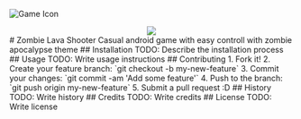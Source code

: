![Game Icon](/images/icon.png)
<div style="text-align:center"><img src ="/images/icon.png" /></div>
# Zombie Lava Shooter
Casual android game with easy controll with zombie apocalypse theme
## Installation
TODO: Describe the installation process
## Usage
TODO: Write usage instructions
## Contributing
1. Fork it!
2. Create your feature branch: `git checkout -b my-new-feature`
3. Commit your changes: `git commit -am 'Add some feature'`
4. Push to the branch: `git push origin my-new-feature`
5. Submit a pull request :D
## History
TODO: Write history
## Credits
TODO: Write credits
## License
TODO: Write license
